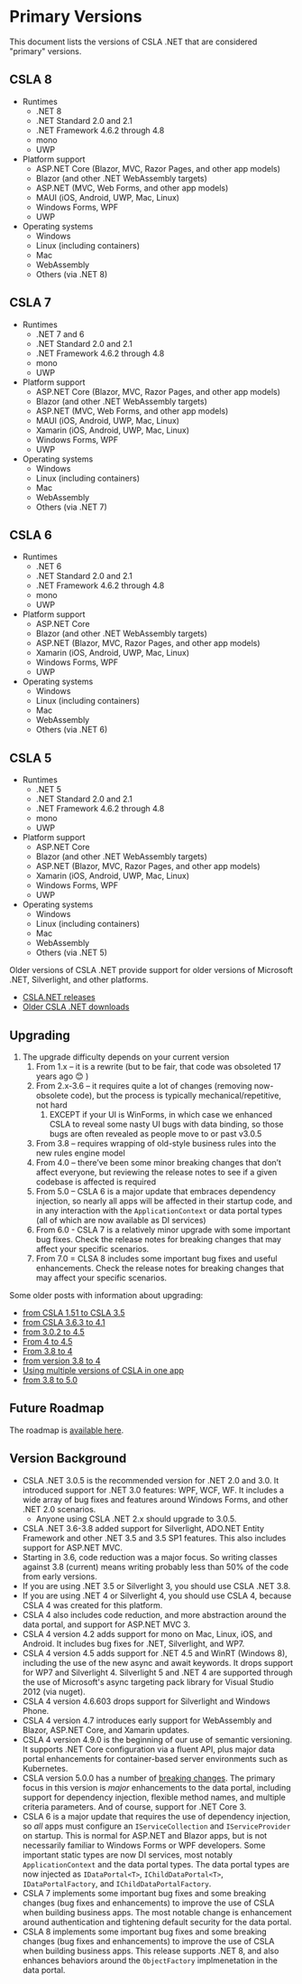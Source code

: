 # Primary Versions

This document lists the versions of CSLA .NET that are considered "primary" versions.

## CSLA 8

* Runtimes
  * .NET 8
  * .NET Standard 2.0 and 2.1
  * .NET Framework 4.6.2 through 4.8
  * mono
  * UWP
* Platform support
  * ASP.NET Core (Blazor, MVC, Razor Pages, and other app models)
  * Blazor (and other .NET WebAssembly targets)
  * ASP.NET (MVC, Web Forms, and other app models)
  * MAUI (iOS, Android, UWP, Mac, Linux)
  * Windows Forms, WPF
  * UWP
* Operating systems
  * Windows
  * Linux (including containers)
  * Mac
  * WebAssembly
  * Others (via .NET 8)

## CSLA 7

* Runtimes
  * .NET 7 and 6
  * .NET Standard 2.0 and 2.1
  * .NET Framework 4.6.2 through 4.8
  * mono
  * UWP
* Platform support
  * ASP.NET Core (Blazor, MVC, Razor Pages, and other app models)
  * Blazor (and other .NET WebAssembly targets)
  * ASP.NET (MVC, Web Forms, and other app models)
  * MAUI (iOS, Android, UWP, Mac, Linux)
  * Xamarin (iOS, Android, UWP, Mac, Linux)
  * Windows Forms, WPF
  * UWP
* Operating systems
  * Windows
  * Linux (including containers)
  * Mac
  * WebAssembly
  * Others (via .NET 7)

## CSLA 6

* Runtimes
  * .NET 6
  * .NET Standard 2.0 and 2.1
  * .NET Framework 4.6.2 through 4.8
  * mono
  * UWP
* Platform support
  * ASP.NET Core
  * Blazor (and other .NET WebAssembly targets)
  * ASP.NET (Blazor, MVC, Razor Pages, and other app models)
  * Xamarin (iOS, Android, UWP, Mac, Linux)
  * Windows Forms, WPF
  * UWP
* Operating systems
  * Windows
  * Linux (including containers)
  * Mac
  * WebAssembly
  * Others (via .NET 6)

## CSLA 5

* Runtimes
  * .NET 5
  * .NET Standard 2.0 and 2.1
  * .NET Framework 4.6.2 through 4.8
  * mono
  * UWP
* Platform support
  * ASP.NET Core
  * Blazor (and other .NET WebAssembly targets)
  * ASP.NET (Blazor, MVC, Razor Pages, and other app models)
  * Xamarin (iOS, Android, UWP, Mac, Linux)
  * Windows Forms, WPF
  * UWP
* Operating systems
  * Windows
  * Linux (including containers)
  * Mac
  * WebAssembly
  * Others (via .NET 5)

Older versions of CSLA .NET provide support for older versions of Microsoft .NET, Silverlight, and other platforms.

* [CSLA.NET releases](https://github.com/MarimerLLC/csla/releases)
* [Older CSLA .NET downloads](http://www.cslanet.com/Download.html)

## Upgrading

1. The upgrade difficulty depends on your current version
   1. From 1.x – it is a rewrite (but to be fair, that code was obsoleted 17 years ago 😊 )
   1. From 2.x-3.6 – it requires quite a lot of changes (removing now-obsolete code), but the process is typically mechanical/repetitive, not hard
      1. EXCEPT if your UI is WinForms, in which case we enhanced CSLA to reveal some nasty UI bugs with data binding, so those bugs are often revealed as people move to or past v3.0.5
   1. From 3.8 – requires wrapping of old-style business rules into the new rules engine model
   1. From 4.0 – there’ve been some minor breaking changes that don’t affect everyone, but reviewing the release notes to see if a given codebase is affected is required
   1. From 5.0 – CSLA 6 is a major update that embraces dependency injection, so nearly all apps will be affected in their startup code, and in any interaction with the `ApplicationContext` or data portal types (all of which are now available as DI services)
   1. From 6.0 - CSLA 7 is a relatively minor upgrade with some important bug fixes. Check the release notes for breaking changes that may affect your specific scenarios.
   1. From 7.0 = CLSA 8 includes some important bug fixes and useful enhancements. Check the release notes for breaking changes that may affect your specific scenarios. 

Some older posts with information about upgrading:

* [from CSLA 1.51 to CSLA 3.5](https://cslanet.com/old-forum/4083.html)
* [from CSLA 3.6.3 to 4.1](https://cslanet.com/old-forum/10810.html)
* [from 3.0.2 to 4.5](https://cslanet.com/old-forum/11408.html)
* [From 4 to 4.5](https://cslanet.com/old-forum/11624.html)
* [From 3.8 to 4](https://cslanet.com/old-forum/10688.html)
* [from version 3.8 to 4](https://cslanet.com/old-forum/9225.html)
* [Using multiple versions of CSLA in one app](https://cslanet.com/old-forum/9893.html)
* [from 3.8 to 5.0](https://github.com/MarimerLLC/csla/discussions/1914)

## Future Roadmap

The roadmap is [available here](https://github.com/MarimerLLC/csla/issues?q=is%3Aopen+is%3Aissue+label%3Aflag%2Froadmap+).

## Version Background

* CSLA .NET 3.0.5 is the recommended version for .NET 2.0 and 3.0. It introduced support for .NET 3.0 features: WPF, WCF, WF. It includes a wide array of bug fixes and features around Windows Forms, and other .NET 2.0 scenarios.
  * Anyone using CSLA .NET 2.x should upgrade to 3.0.5.
* CSLA .NET 3.6-3.8 added support for Silverlight, ADO.NET Entity Framework and other .NET 3.5 and 3.5 SP1 features. This also includes support for ASP.NET MVC.
* Starting in 3.6, code reduction was a major focus. So writing classes against 3.8 (current) means writing probably less than 50% of the code from early versions.
* If you are using .NET 3.5 or Silverlight 3, you should use CSLA .NET 3.8.
* If you are using .NET 4 or Silverlight 4, you should use CSLA 4, because CSLA 4 was created for this platform.
* CSLA 4 also includes code reduction, and more abstraction around the data portal, and support for ASP.NET MVC 3.
* CSLA 4 version 4.2 adds support for mono on Mac, Linux, iOS, and Android. It includes bug fixes for .NET, Silverlight, and WP7.
* CSLA 4 version 4.5 adds support for .NET 4.5 and WinRT (Windows 8), including the use of the new async and await keywords. It drops support for WP7 and Silverlight 4. Silverlight 5 and .NET 4 are supported through the use of Microsoft's async targeting pack library for Visual Studio 2012 (via nuget).
* CSLA 4 version 4.6.603 drops support for Silverlight and Windows Phone.
* CSLA 4 version 4.7 introduces early support for WebAssembly and Blazor, ASP.NET Core, and Xamarin updates.
* CSLA 4 version 4.9.0 is the beginning of our use of semantic versioning. It supports .NET Core configuration via a fluent API, plus major data portal enhancements for container-based server environments such as Kubernetes.
* CSLA version 5.0.0 has a number of [breaking changes](https://github.com/MarimerLLC/csla/issues?q=is%3Aissue+project%3AMarimerLLC%2Fcsla%2F5+label%3A%22flag%2Fbreaking+change%22). The primary focus in this version is _major_ enhancements to the data portal, including support for dependency injection, flexible method names, and multiple criteria parameters. And of course, support for .NET Core 3.
* CSLA 6 is a major update that requires the use of dependency injection, so _all_ apps must configure an `IServiceCollection` and `IServiceProvider` on startup. This is normal for ASP.NET and Blazor apps, but is not necessarily familiar to Windows Forms or WPF developers. Some important static types are now DI services, most notably `ApplicationContext` and the data portal types. The data portal types are now injected as `IDataPortal<T>`, `IChildDataPortal<T>`, `IDataPortalFactory`, and `IChildDataPortalFactory`.
* CSLA 7 implements some important bug fixes and some breaking changes (bug fixes and enhancements) to improve the use of CSLA when building business apps. The most notable change is enhancement around authentication and tightening default security for the data portal.
* CSLA 8 implements some important bug fixes and some breaking changes (bug fixes and enhancements) to improve the use of CSLA when building business apps. This release supports .NET 8, and also enhances behaviors around the `ObjectFactory` implmenetation in the data portal.
